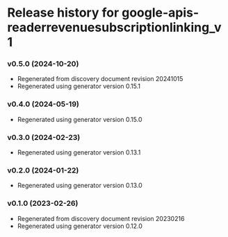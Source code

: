 # Release history for google-apis-readerrevenuesubscriptionlinking_v1

### v0.5.0 (2024-10-20)

* Regenerated from discovery document revision 20241015
* Regenerated using generator version 0.15.1

### v0.4.0 (2024-05-19)

* Regenerated using generator version 0.15.0

### v0.3.0 (2024-02-23)

* Regenerated using generator version 0.13.1

### v0.2.0 (2024-01-22)

* Regenerated using generator version 0.13.0

### v0.1.0 (2023-02-26)

* Regenerated from discovery document revision 20230216
* Regenerated using generator version 0.12.0

